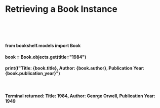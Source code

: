 <h1>Retrieving a Book Instance<h1>
<br>
<h4>from bookshelf.models import Book<h4>
<h4>book = Book.objects.get(title="1984")<h4>
<h4>print(f"Title: {book.title}, Author: {book.author}, Publication Year: {book.publication_year}")<h4>
<br>
<h4>Terminal returned: Title: 1984, Author: George Orwell, Publication Year: 1949<h4>
